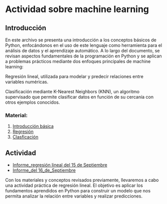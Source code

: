 # Actividad sobre machine learning

## Introducción

En este archivo se presenta una introducción a los conceptos básicos de Python, enfocándonos en el uso de este lenguaje como herramienta para el análisis de datos y el aprendizaje automático. A lo largo del documento, se revisan aspectos fundamentales de la programación en Python y se aplican a problemas prácticos mediante dos enfoques principales de machine learning:

Regresión lineal, utilizada para modelar y predecir relaciones entre variables numéricas.

Clasificación mediante K-Nearest Neighbors (KNN), un algoritmo supervisado que permite clasificar datos en función de su cercanía con otros ejemplos conocidos.
### Material:

1. [Introducción básica](https://github.com/MichaelGese202/GRUPO1-PI-1/blob/main/Entregables/3%3AInforme_machine_learning/Milagros/1.Recordando_python.ipynb)
2. [Regresión](https://github.com/MichaelGese202/GRUPO1-PI-1/blob/main/Entregables/3%3AInforme_machine_learning/Milagros/2.1.Regresi%C3%B3n%20Lineal.ipynb)
3. [Clasficación](https://github.com/MichaelGese202/GRUPO1-PI-1/blob/main/Entregables/3%3AInforme_machine_learning/Milagros/3.1.Clasificaci%C3%B3n%20KNN.ipynb)

## Actividad 
- [Informe_regresión lineal del 15 de Septiembre](https://github.com/MichaelGese202/GRUPO1-PI-1/blob/main/Entregables/3%3AInforme_machine_learning/Milagros/Actividad_regresi%C3%B3n_lineal.ipynb)
- [Informe_del 16_de_Septiembre](https://github.com/MichaelGese202/GRUPO1-PI-1/blob/main/Entregables/3%3AInforme_machine_learning/Milagros/Actividad_16deSeptiembre.ipynb)

Con los materiales y conceptos revisados previamente, llevaremos a cabo una actividad práctica de regresión lineal. El objetivo es aplicar los fundamentos aprendidos en Python para construir un modelo que nos permita analizar la relación entre variables y realizar predicciones.








